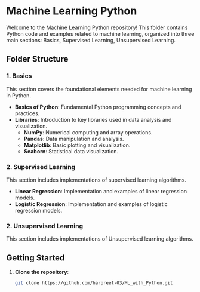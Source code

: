 # Machine Learning Python

Welcome to the Machine Learning Python repository! This folder contains Python code and examples related to machine learning, organized into three main sections: Basics, Supervised Learning, Unsupervised Learning.

## Folder Structure

### 1. Basics
This section covers the foundational elements needed for machine learning in Python.

- **Basics of Python**: Fundamental Python programming concepts and practices.
- **Libraries**: Introduction to key libraries used in data analysis and visualization.
  - **NumPy**: Numerical computing and array operations.
  - **Pandas**: Data manipulation and analysis.
  - **Matplotlib**: Basic plotting and visualization.
  - **Seaborn**: Statistical data visualization.

### 2. Supervised Learning
This section includes implementations of supervised learning algorithms.

- **Linear Regression**: Implementation and examples of linear regression models.
- **Logistic Regression**: Implementation and examples of logistic regression models.

### 2. Unsupervised Learning
This section includes implementations of Unsupervised learning algorithms. 

## Getting Started

1. **Clone the repository**:
   ```bash
   git clone https://github.com/harpreet-03/ML_with_Python.git

